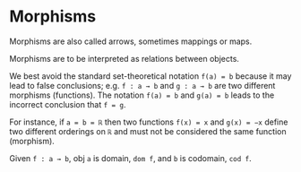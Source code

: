 # Morphisms

Morphisms are also called arrows, sometimes mappings or maps.

Morphisms are to be interpreted as relations between objects. 

We best avoid the standard set-theoretical notation `f(a) = b` because it may lead to false conclusions; e.g. `f : a → b` and `g : a → b` are two different morphisms (functions). The notation `f(a) = b` and `g(a) = b` leads to the incorrect conclusion that `f = g`.

For instance, if `a = b = ℝ` then two functions `f(x) = x` and `g(x) = −x` define two different orderings on `ℝ` and must not be considered the same function (morphism).

Given `f : a → b`, obj `a` is domain, `dom f`, and `b` is codomain, `cod f`.
